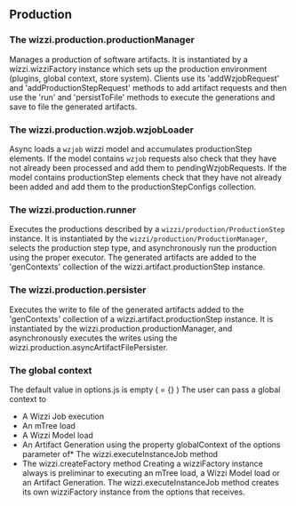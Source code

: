 ## Production
### The wizzi.production.productionManager
Manages a production of software artifacts. It is instantiated by a wizzi.wizziFactory instance which sets up the production environment (plugins, global context, store system). Clients use its 'addWzjobRequest' and 'addProductionStepRequest' methods to add artifact requests and then use the 'run' and 'persistToFile' methods to execute the generations and save to file the generated artifacts.
### The wizzi.production.wzjob.wzjobLoader
Async loads a `wzjob` wizzi model and accumulates productionStep elements. If the model contains `wzjob` requests also check that they have not already been processed and add them to pendingWzjobRequests. If the model contains productionStep elements check that they have not already been added and add them to the productionStepConfigs collection.
### The wizzi.production.runner
Executes the productions described by a `wizzi/production/ProductionStep` instance. It is instantiated by the `wizzi/production/ProductionManager`, selects the production step type, and asynchronously run the production using the proper executor.
The generated artifacts are added to the 'genContexts' collection of the wizzi.artifact.productionStep instance.
### The wizzi.production.persister
Executes the write to file of the generated artifacts added to the 'genContexts' collection of a wizzi.artifact.productionStep instance. It is instantiated by the wizzi.production.productionManager, and asynchronously executes the writes using the wizzi.production.asyncArtifactFilePersister.
### The global context
The default value in options.js is empty ( = {} )
The user can pass a global context to
* A Wizzi Job execution 
* An mTree load 
* A Wizzi Model load 
* An Artifact Generation 
using the property globalContext of the options parameter of* The wizzi.executeInstanceJob method 
* The wizzi.createFactory method 
Creating a wizziFactory instance always is preliminar to executing an mTree load, a Wizzi Model load or an Artifact Generation.
The wizzi.executeInstanceJob method creates its own wizziFactory instance from the options that receives.
